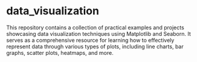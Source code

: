 # data_visualization
This repository contains a collection of practical examples and projects showcasing data visualization techniques using Matplotlib and Seaborn. It serves as a comprehensive resource for learning how to effectively represent data through various types of plots, including line charts, bar graphs, scatter plots, heatmaps, and more.
